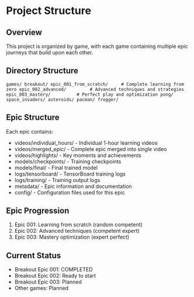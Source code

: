 # Project Structure

## Overview
This project is organized by game, with each game containing multiple epic journeys that build upon each other.

## Directory Structure
`
games/
 breakout/
    epic_001_from_scratch/     # Complete learning from zero
    epic_002_advanced/         # Advanced techniques and strategies  
    epic_003_mastery/          # Perfect play and optimization
 pong/
 space_invaders/
 asteroids/
 pacman/
 frogger/
`

## Epic Structure
Each epic contains:
- videos/individual_hours/ - Individual 1-hour learning videos
- videos/merged_epic/ - Complete epic merged into single video
- videos/highlights/ - Key moments and achievements
- models/checkpoints/ - Training checkpoints
- models/final/ - Final trained model
- logs/tensorboard/ - TensorBoard training logs
- logs/training/ - Training output logs
- metadata/ - Epic information and documentation
- config/ - Configuration files used for this epic

## Epic Progression
1. Epic 001: Learning from scratch (random  competent)
2. Epic 002: Advanced techniques (competent  expert)  
3. Epic 003: Mastery optimization (expert  perfect)

## Current Status
-  Breakout Epic 001: COMPLETED
-  Breakout Epic 002: Ready to start
-  Breakout Epic 003: Planned
-  Other games: Planned
